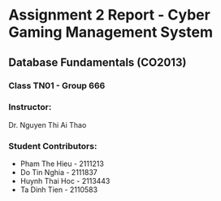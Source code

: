# Assignment 2 Report - Cyber Gaming Management System

## Database Fundamentals (CO2013)
### Class TN01 - Group 666

### Instructor:
Dr. Nguyen Thi Ai Thao

### Student Contributors:
- Pham The Hieu - 2111213
- Do Tin Nghia - 2111837
- Huynh Thai Hoc - 2113443
- Ta Dinh Tien - 2110583
